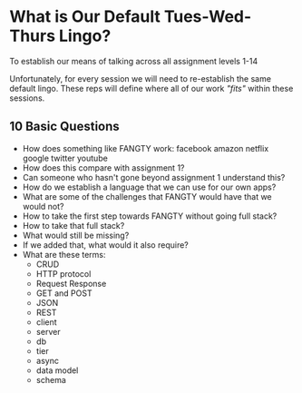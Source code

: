 # What is Our Default Tues-Wed-Thurs Lingo?

To establish our means of talking across all assignment levels 1-14

Unfortunately, for every session we will need to re-establish the same default lingo. These reps will define where all of our work _"fits"_ within these sessions.

## 10 Basic Questions

- How does something like FANGTY work:
  facebook
  amazon
  netflix
  google
  twitter
  youtube
- How does this compare with assignment 1?
- Can someone who hasn't gone beyond assignment 1 understand this?
- How do we establish a language that we can use for our own apps?
- What are some of the challenges that FANGTY would have that we would not?
- How to take the first step towards FANGTY without going full stack?
- How to take that full stack?
- What would still be missing?
- If we added that, what would it also require?
- What are these terms:
  - CRUD
  - HTTP protocol
  - Request Response
  - GET and POST
  - JSON
  - REST
  - client
  - server
  - db
  - tier
  - async
  - data model
  - schema